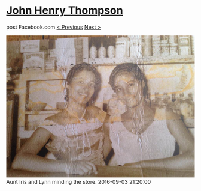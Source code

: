 # [John Henry Thompson](../README.md)
post Facebook.com
[< Previous](2016-09-11-5.md) [Next >](2016-09-03-2.md)

[![](../media/2016-09-03/Timeline-Photos-Aunt-Iris-and-Lynn-minding-the-store.jpg)](../README.md)
Aunt Iris and Lynn minding the store.
2016-09-03 21:20:00
